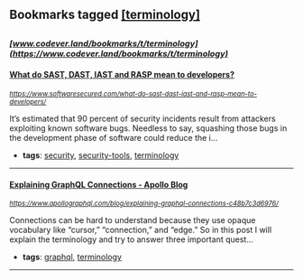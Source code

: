 ## Bookmarks tagged [[terminology]](https://www.codever.land/search?q=[terminology])

_<sup><sup>[www.codever.land/bookmarks/t/terminology](https://www.codever.land/bookmarks/t/terminology)</sup></sup>_
---
#### [What do SAST, DAST, IAST and RASP mean to developers?](https://www.softwaresecured.com/what-do-sast-dast-iast-and-rasp-mean-to-developers/)
_<sup>https://www.softwaresecured.com/what-do-sast-dast-iast-and-rasp-mean-to-developers/</sup>_

It’s estimated that 90 percent of security incidents result from attackers exploiting known software bugs. Needless to say, squashing those bugs in the development phase of software could reduce the i...
* **tags**: [security](../tagged/security.md), [security-tools](../tagged/security-tools.md), [terminology](../tagged/terminology.md)
---
#### [Explaining GraphQL Connections - Apollo Blog](https://www.apollographql.com/blog/explaining-graphql-connections-c48b7c3d6976/)
_<sup>https://www.apollographql.com/blog/explaining-graphql-connections-c48b7c3d6976/</sup>_

Connections can be hard to understand because they use opaque vocabulary like “cursor,” “connection,” and “edge.” So in this post I will explain the terminology and try to answer three important quest...
* **tags**: [graphql](../tagged/graphql.md), [terminology](../tagged/terminology.md)
---
